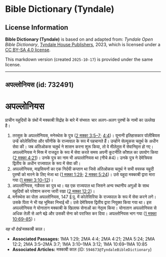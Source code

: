 # Bible Dictionary (Tyndale)

## License Information

**Bible Dictionary (Tyndale)** is based on and adapted from: _Tyndale Open Bible Dictionary_, [Tyndale House Publishers](https://tyndaleopenresources.com/), 2023, which is licensed under a [CC BY-SA 4.0 license](https://creativecommons.org/licenses/by-sa/4.0/legalcode.en).

This markdown version (created `2025-10-17`) is provided under the same license.



--------------------------------

## अपल्लोनियस (id: 732491)

अपल्लोनियस
==========

प्राचीन यहूदियों के ग्रंथों में मक्काबी विद्रोह के बारे में संभवतः चार अलग\-अलग पुरुषों के नामों का उल्लेख है।

1. तरसुस के अपल्लोनियस, मनेस्थेस के पुत्र ([2 मक्का 3:5–7](https://ref.ly/2Macc3:5-2Macc3:7); [4:4](https://ref.ly/2Macc4:4))। यूनानी इतिहासकार पॉलीबियस उन्हें कोलेसिरिया और फीनीके के राज्यपाल के रूप में पहचानते हैं। उन्होंने सेल्यूकस चतुर्थ के अधीन सेवा की। जब अंतिओकस चतुर्थ ने शासन करना शुरू किया, तो वे मीलेतुस में सेवानिवृत्त हो गए। अपल्लोनियस ने मिस्र में राजदूत के रूप में सेवा करते समय अपनी कूटनीति कौशल का उपयोग किया ([2 मक्का 4:21](https://ref.ly/2Macc4:21))। उनके पुत्र का नाम भी अपल्लोनियस था (नीचे \#4\)। उनके पुत्र ने देमेत्रियस द्वितीय के अधीन राज्यपाल के रूप में सेवा की।
2. अपल्लोनियस, माइसियनों का एक निर्दयी कप्तान था जिसे अंतिओकस चतुर्थ ने सभी वयस्क यहूदी पुरुषों को मारने के लिए भेजा था ([1 मक्का 1:29](https://ref.ly/1Macc1:29); [2 मक्का 5:24](https://ref.ly/2Macc5:24))। उसे यहूदा मक्काबी द्वारा मारा गया ([1 मक्का 3:10–12](https://ref.ly/1Macc3:10-1Macc3:12))।
3. अपल्लोनियस, गन्नैयस का पुत्र था। वह एक राज्यपाल था जिसने अन्य स्थानीय अगुओं के साथ यहूदियों को परेशान करना जारी रखा ([2 मक्का 12:2](https://ref.ly/2Macc12:2))।
4. मनेस्थेस का पोता अपल्लोनियस, 147 ई.पू. में कोलेसिरिया के राज्यपाल के रूप में सेवा करने लगे। उसके पिता ने भी यह भूमिका निभाई थी। उसे देमेत्रियस द्वितीय द्वारा नियुक्त किया गया था। इस अपल्लोनियस ने योनातान मक्काबी के खिलाफ सेनाओं का नेतृत्व किया। योनातान अपल्लोनियस से अधिक तेज़ी से आगे बढ़े और उसकी सेना को पराजित कर दिया। अपल्लोनियस भाग गया ([1 मक्का 10:69–85](https://ref.ly/1Macc10:69-1Macc10:85))।

*यह भी देखें* मक्काबी काल। 

* **Associated Passages:** 1MA 1:29; 2MA 4:4; 2MA 4:21; 2MA 5:24; 2MA 12:2; 2MA 3:5–2MA 3:7; 1MA 3:10–1MA 3:12; 1MA 10:69–1MA 10:85
* **Associated Articles:** मक्काबी काल (ID: `594673@TyndaleBibleDictionary`)

